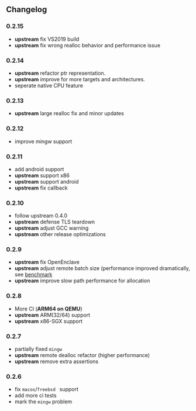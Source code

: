 ## Changelog

### 0.2.15

- **upstream** fix VS2019 build
- **upstream** fix wrong realloc behavior and performance issue

### 0.2.14

- **upstream** refactor ptr representation.
- **upstream** improve for more targets and architectures.
- seperate native CPU feature

### 0.2.13

- **upstream** large realloc fix and minor updates

### 0.2.12

- improve mingw support

### 0.2.11

- add android support
- **upstream** support x86
- **upstream** support android
- **upstream** fix callback

### 0.2.10

- follow upstream 0.4.0
- **upstream** defense TLS teardown
- **upstream** adjust GCC warning
- **upstream** other release optimizations

### 0.2.9

- **upstream** fix OpenEnclave
- **upstream** adjust remote batch size (performance improved dramatically, see [benchmark](https://github.com/microsoft/snmalloc/pull/158#issuecomment-605816017)
- **upstream** improve slow path performance for allocation

### 0.2.8

- More CI (**ARM64 on QEMU**)
- **upstream** ARM(32/64) support
- **upstream** x86-SGX support

### 0.2.7

- partially fixed `mingw`
- **upstream** remote dealloc refactor (higher performance)
- **upstream** remove extra assertions

### 0.2.6

- fix `macos`/`freebsd ` support
- add more ci tests
- mark the `mingw` problem
